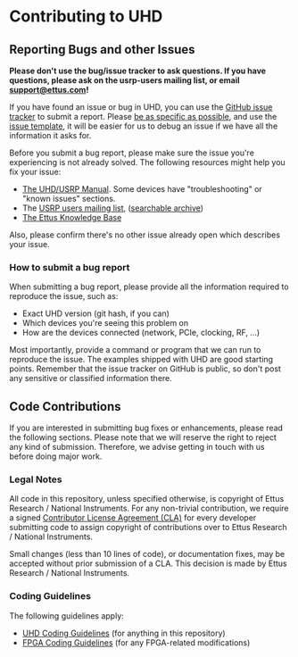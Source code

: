 # Contributing to UHD

## Reporting Bugs and other Issues

**Please don't use the bug/issue tracker to ask questions. If you have
questions, please ask on the usrp-users mailing list, or email
support@ettus.com!**

If you have found an issue or bug in UHD, you can use the
[GitHub issue tracker](https://github.com/EttusResearch/uhd/issues) to submit a
report. Please [be as specific as possible](#how-to-submit-a-bug-report), and
use the [issue template](.github/ISSUE_TEMPLATE.md), it will be easier for us to
debug an issue if we have all the information it asks for.

Before you submit a bug report, please make sure the issue you're experiencing
is not already solved. The following resources might help you fix your issue:

- [The UHD/USRP Manual](https://files.ettus.com/manual/). Some devices have
  "troubleshooting" or "known issues" sections.
- The [USRP users mailing list][ettus-ml], ([searchable archive][mailarchive])
- [The Ettus Knowledge Base](https://kb.ettus.com/Knowledge_Base)

Also, please confirm there's no other issue already open which describes your
issue.

### How to submit a bug report

When submitting a bug report, please provide all the information required to
reproduce the issue, such as:

- Exact UHD version (git hash, if you can)
- Which devices you're seeing this problem on
- How are the devices connected (network, PCIe, clocking, RF, ...)

Most importantly, provide a command or program that we can run to reproduce the
issue. The examples shipped with UHD are good starting points. Remember that the
issue tracker on GitHub is public, so don't post any sensitive or classified
information there.


## Code Contributions

If you are interested in submitting bug fixes or enhancements, please read the
following sections. Please note that we will reserve the right to reject any
kind of submission. Therefore, we advise getting in touch with us before doing
major work.

### Legal Notes

All code in this repository, unless specified otherwise, is copyright of
Ettus Research / National Instruments. For any non-trivial contribution, we
require a signed [Contributor License Agreement (CLA)][ettus-cla] for every
developer submitting code to assign copyright of contributions over to
Ettus Research / National Instruments.

Small changes (less than 10 lines of code), or documentation fixes, may be
accepted without prior submission of a CLA. This decision is made by
Ettus Research / National Instruments.

### Coding Guidelines

The following guidelines apply:

- [UHD Coding Guidelines][uhd-coding] (for anything in this repository)
- [FPGA Coding Guidelines][fpga-coding] (for any FPGA-related modifications)

[fpga-coding]: https://github.com/EttusResearch/fpga/blob/master/CODING.md
[uhd-coding]: https://github.com/EttusResearch/uhd/blob/master/CODING.md
[ettus-cla]: http://files.ettus.com/licenses/Ettus_CLA.pdf
[ettus-ml]: http://lists.ettus.com/mailman/listinfo/usrp-users_lists.ettus.com
[mailarchive]: https://www.mail-archive.com/usrp-users@lists.ettus.com

